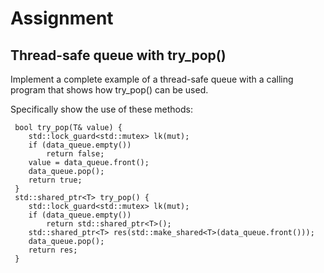 # Assignment

## Thread-safe queue with try_pop()

Implement a complete example of a thread-safe queue with a calling program
that shows how try_pop() can be used.

Specifically show the use of these methods:

```
 bool try_pop(T& value) {
    std::lock_guard<std::mutex> lk(mut);
    if (data_queue.empty())
        return false;
    value = data_queue.front();
    data_queue.pop();
    return true;
 } 
 std::shared_ptr<T> try_pop() {
    std::lock_guard<std::mutex> lk(mut);
    if (data_queue.empty())
        return std::shared_ptr<T>();
    std::shared_ptr<T> res(std::make_shared<T>(data_queue.front()));
    data_queue.pop();
    return res;
 }

```
